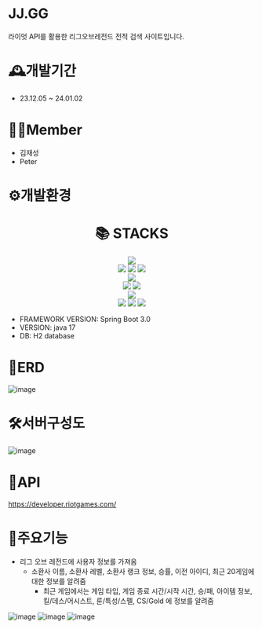 # JJ.GG
 라이엇 API를 활용한 리그오브레전드 전적 검색 사이트입니다. 
# 🕰️개발기간
- 23.12.05 ~ 24.01.02
# 🧑‍💻Member
- 김재성
- Peter
# ⚙️개발환경
<div align=center><h1>📚 STACKS</h1></div>

<div align=center> 
  <img src="https://img.shields.io/badge/java-007396?style=for-the-badge&logo=java&logoColor=white"> 
  <br>
  
  <img src="https://img.shields.io/badge/html5-E34F26?style=for-the-badge&logo=html5&logoColor=white"> 
  <img src="https://img.shields.io/badge/css-1572B6?style=for-the-badge&logo=css3&logoColor=white"> 
  <img src="https://img.shields.io/badge/javascript-F7DF1E?style=for-the-badge&logo=javascript&logoColor=black"> 
  <br>
  <img src="https://img.shields.io/badge/mysql-4479A1?style=for-the-badge&logo=mysql&logoColor=white"> 
  <br>
  <img src="https://img.shields.io/badge/react-61DAFB?style=for-the-badge&logo=react&logoColor=black"> 
  <img src="https://img.shields.io/badge/vue.js-4FC08D?style=for-the-badge&logo=vue.js&logoColor=white"> 
  <br>
  <img src="https://img.shields.io/badge/amazonaws-232F3E?style=for-the-badge&logo=amazonaws&logoColor=white"> 
  <br>
  
  <img src="https://img.shields.io/badge/github-181717?style=for-the-badge&logo=github&logoColor=white">
  <img src="https://img.shields.io/badge/git-F05032?style=for-the-badge&logo=git&logoColor=white">
  <img src="https://img.shields.io/badge/slack-4A154B?style=for-the-badge&logo=git&logoColor=white">
  <br>
</div>

- FRAMEWORK VERSION: Spring Boot 3.0
- VERSION: java 17
- DB: H2 database

# 📝ERD 
![image](https://github.com/JShistory/RankSearch/assets/98608723/86d7ab75-58de-4864-9815-62e42c60aec8)


# 🛠서버구성도
![image](https://github.com/JShistory/RankSearch/assets/98608723/0b8f6655-ff83-4435-bf68-a83990f4349c)

# 📁API
https://developer.riotgames.com/

# 📌주요기능
- 리그 오브 레전드에 사용자 정보를 가져옴
  - 소환사 이름, 소환사 레벨, 소환사 랭크 정보, 승률, 이전 아이디, 최근 20게임에 대한 정보를 알려줌
    - 최근 게임에서는 게임 타입, 게임 종료 시간/시작 시간, 승/패, 아이템 정보, 킬/데스/어시스트, 룬/특성/스펠, CS/Gold 에 정보를 알려줌  

![image](https://github.com/JShistory/RankSearch/assets/98608723/9c018b44-eda9-4325-bc04-6cd75fee2b6a)
![image](https://github.com/JShistory/RankSearch/assets/98608723/f40bf295-65b7-42c7-b9f9-b3cdb429daf0)
![image](https://github.com/JShistory/RankSearch/assets/98608723/8366b72d-fdaa-4441-9597-804d039b2322)










